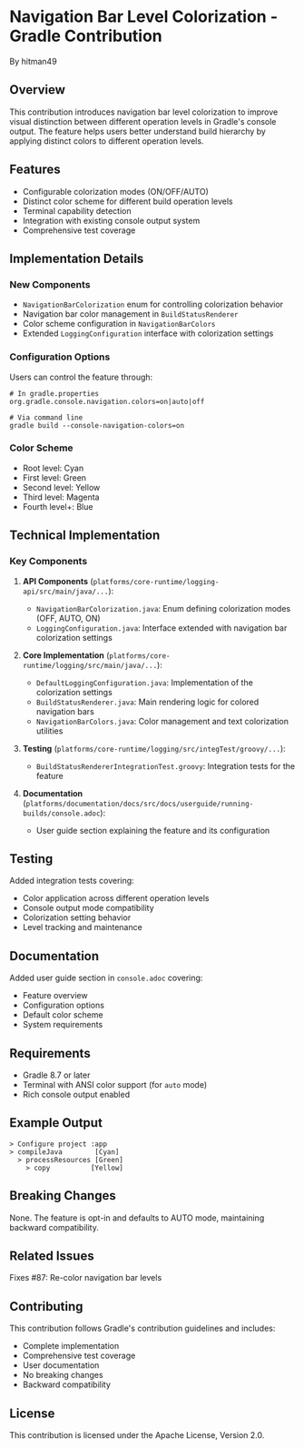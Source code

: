 # Navigation Bar Level Colorization - Gradle Contribution
By hitman49

## Overview
This contribution introduces navigation bar level colorization to improve visual distinction between different operation levels in Gradle's console output. The feature helps users better understand build hierarchy by applying distinct colors to different operation levels.

## Features
- Configurable colorization modes (ON/OFF/AUTO)
- Distinct color scheme for different build operation levels
- Terminal capability detection
- Integration with existing console output system
- Comprehensive test coverage

## Implementation Details

### New Components
- `NavigationBarColorization` enum for controlling colorization behavior
- Navigation bar color management in `BuildStatusRenderer`
- Color scheme configuration in `NavigationBarColors`
- Extended `LoggingConfiguration` interface with colorization settings

### Configuration Options
Users can control the feature through:
```properties
# In gradle.properties
org.gradle.console.navigation.colors=on|auto|off
```
```shell
# Via command line
gradle build --console-navigation-colors=on
```

### Color Scheme
- Root level: Cyan
- First level: Green
- Second level: Yellow
- Third level: Magenta
- Fourth level+: Blue

## Technical Implementation

### Key Components

1. **API Components** (`platforms/core-runtime/logging-api/src/main/java/...`):
   - `NavigationBarColorization.java`: Enum defining colorization modes (OFF, AUTO, ON)
   - `LoggingConfiguration.java`: Interface extended with navigation bar colorization settings

2. **Core Implementation** (`platforms/core-runtime/logging/src/main/java/...`):
   - `DefaultLoggingConfiguration.java`: Implementation of the colorization settings
   - `BuildStatusRenderer.java`: Main rendering logic for colored navigation bars
   - `NavigationBarColors.java`: Color management and text colorization utilities

3. **Testing** (`platforms/core-runtime/logging/src/integTest/groovy/...`):
   - `BuildStatusRendererIntegrationTest.groovy`: Integration tests for the feature

4. **Documentation** (`platforms/documentation/docs/src/docs/userguide/running-builds/console.adoc`):
   - User guide section explaining the feature and its configuration

## Testing
Added integration tests covering:
- Color application across different operation levels
- Console output mode compatibility
- Colorization setting behavior
- Level tracking and maintenance

## Documentation
Added user guide section in `console.adoc` covering:
- Feature overview
- Configuration options
- Default color scheme
- System requirements

## Requirements
- Gradle 8.7 or later
- Terminal with ANSI color support (for `auto` mode)
- Rich console output enabled

## Example Output
```
> Configure project :app
> compileJava        [Cyan]
  > processResources [Green]
    > copy          [Yellow]
```

## Breaking Changes
None. The feature is opt-in and defaults to AUTO mode, maintaining backward compatibility.

## Related Issues
Fixes #87: Re-color navigation bar levels

## Contributing
This contribution follows Gradle's contribution guidelines and includes:
- Complete implementation
- Comprehensive test coverage
- User documentation
- No breaking changes
- Backward compatibility

## License
This contribution is licensed under the Apache License, Version 2.0. 